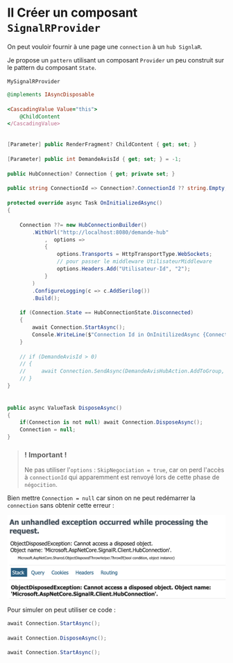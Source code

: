# II Créer un composant `SignalRProvider`

On peut vouloir fournir à une page une `connection` à un `hub SignlaR`.

Je propose un `pattern` utilisant un composant `Provider` un peu construit sur le pattern du composant `State`.

`MySignalRProvider`

```ruby
@implements IAsyncDisposable

<CascadingValue Value="this">
    @ChildContent
</CascadingValue>
```

```cs

[Parameter] public RenderFragment? ChildContent { get; set; }

[Parameter] public int DemandeAvisId { get; set; } = -1;

public HubConnection? Connection { get; private set; }

public string ConnectionId => Connection?.ConnectionId ?? string.Empty;

protected override async Task OnInitializedAsync()
{

    Connection ??= new HubConnectionBuilder()
        .WithUrl("http://localhost:8080/demande-hub"
            ,  options =>
            {
                options.Transports = HttpTransportType.WebSockets;
                // pour passer le middleware UtilisateurMiddleware
                options.Headers.Add("Utilisateur-Id", "2");
            }
        )
        .ConfigureLogging(c => c.AddSerilog())
        .Build();

    if (Connection.State == HubConnectionState.Disconnected)
    {
        await Connection.StartAsync();
        Console.WriteLine($"Connection Id in OnInitilizedAsync {Connection.ConnectionId}");
    }

    // if (DemandeAvisId > 0)
    // {
    //     await Connection.SendAsync(DemandeAvisHubAction.AddToGroup, $"{DemandeAvisId}");
    // }
}


public async ValueTask DisposeAsync()
{
    if(Connection is not null) await Connection.DisposeAsync();
    Connection = null;
}
```

> ### ! Important !
>
> Ne pas utiliser l'`options` : `SkipNegociation = true`, car on perd l'accès à `connectionId` qui apparemment est renvoyé lors de cette phase de `négocition`.

Bien mettre `Connection = null` car sinon on ne peut redémarrer la `connection` sans obtenir cette erreur :

<img src="assets/disposed-connection-cant-restarrt-async.png" alt="disposed-connection-cant-restarrt-async" />

Pour simuler on peut utiliser ce code :

```cs
await Connection.StartAsync();

await Connection.DisposeAsync();

await Connection.StartAsync();
```

